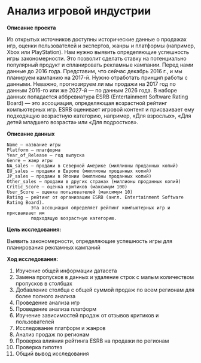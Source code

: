 # Анализ игровой индустрии

**Описание проекта**

Из открытых источников доступны исторические данные о продажах игр, оценки пользователей и экспертов, жанры и платформы (например, Xbox или PlayStation). Нам нужно выявить определяющие успешность игры закономерности. Это позволит сделать ставку на потенциально популярный продукт и спланировать рекламные кампании. Перед нами данные до 2016 года. Представим, что сейчас декабрь 2016 г., и мы планируем кампанию на 2017-й. Нужно отработать принцип работы с данными. Неважно, прогнозируем ли мы продажи на 2017 год по данным 2016-го или же 2027-й — по данным 2026 года. В наборе данных попадается аббревиатура ESRB (Entertainment Software Rating Board) — это ассоциация, определяющая возрастной рейтинг компьютерных игр. ESRB оценивает игровой контент и присваивает ему подходящую возрастную категорию, например, «Для взрослых», «Для детей младшего возраста» или «Для подростков».

**Описание данных**

    Name — название игры
    Platform — платформа
    Year_of_Release — год выпуска
    Genre — жанр игры
    NA_sales — продажи в Северной Америке (миллионы проданных копий)
    EU_sales — продажи в Европе (миллионы проданных копий)
    JP_sales — продажи в Японии (миллионы проданных копий)
    Other_sales — продажи в других странах (миллионы проданных копий)
    Critic_Score — оценка критиков (максимум 100)
    User_Score — оценка пользователей (максимум 10)
    Rating — рейтинг от организации ESRB (англ. Entertainment Software Rating Board). 
             Эта ассоциация определяет рейтинг компьютерных игр и присваивает им 
             подходящую возрастную категорию.

**Цель исследования:**
    
Выявить закономерности, определяющие успешность игры для планирования рекламных кампаний

**Ход исследования:**

1. Изучение общей информации датасета
2. Замена пропусков в данных и удаление строк с малым количеством пропусков в столбцах
3. Добавление столбца с общей суммой продаж по всем регионам для более полного анализа
4. Проведение анализа игр
5. Проведение анализа платформ
6. Изучение зависимостей продаж от отзывов критиков и пользователей
7. Исследование платформ и жанров
8. Анализ продаж по регионам
9. Проверка влияния рейтинга ESRB на продажи по регионам
10. Проверка гипотез
11. Общий вывод исследования
